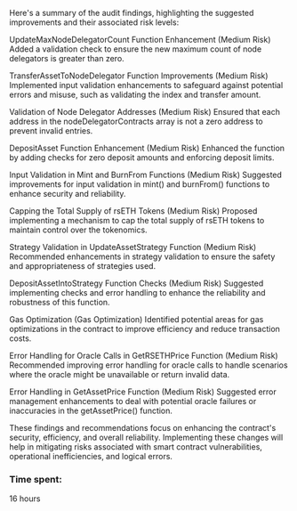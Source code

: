 Here's a summary of the audit findings, highlighting the suggested improvements and their associated risk levels:

UpdateMaxNodeDelegatorCount Function Enhancement (Medium Risk)
Added a validation check to ensure the new maximum count of node delegators is greater than zero.

TransferAssetToNodeDelegator Function Improvements (Medium Risk)
Implemented input validation enhancements to safeguard against potential errors and misuse, such as validating the index and transfer amount.

Validation of Node Delegator Addresses (Medium Risk)
Ensured that each address in the nodeDelegatorContracts array is not a zero address to prevent invalid entries.

DepositAsset Function Enhancement (Medium Risk)
Enhanced the function by adding checks for zero deposit amounts and enforcing deposit limits.

Input Validation in Mint and BurnFrom Functions (Medium Risk)
Suggested improvements for input validation in mint() and burnFrom() functions to enhance security and reliability.

Capping the Total Supply of rsETH Tokens (Medium Risk)
Proposed implementing a mechanism to cap the total supply of rsETH tokens to maintain control over the tokenomics.

Strategy Validation in UpdateAssetStrategy Function (Medium Risk)
Recommended enhancements in strategy validation to ensure the safety and appropriateness of strategies used.

DepositAssetIntoStrategy Function Checks (Medium Risk)
Suggested implementing checks and error handling to enhance the reliability and robustness of this function.

Gas Optimization (Gas Optimization)
Identified potential areas for gas optimizations in the contract to improve efficiency and reduce transaction costs.

Error Handling for Oracle Calls in GetRSETHPrice Function (Medium Risk)
Recommended improving error handling for oracle calls to handle scenarios where the oracle might be unavailable or return invalid data.

Error Handling in GetAssetPrice Function (Medium Risk)
Suggested error management enhancements to deal with potential oracle failures or inaccuracies in the getAssetPrice() function.

These findings and recommendations focus on enhancing the contract's security, efficiency, and overall reliability. Implementing these changes will help in mitigating risks associated with smart contract vulnerabilities, operational inefficiencies, and logical errors.



### Time spent:
16 hours